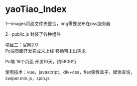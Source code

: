 # yaoTiao_Index

1--images页面文件夹整合，img需要发布在oss服务器

2--public.js 封装了各种组件


项目三：官网2.0	
Pc端页面开发完成未上线
移动带未出需求

Pc端	16个页面	开发10天，约5800行
		
		
	
使用技术：vue，javascript，div+css，flex弹性盒子，媒体查询，swiper.min.js，spin.js

